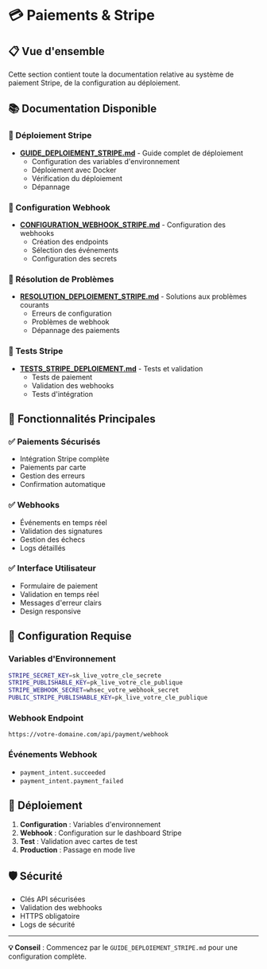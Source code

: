 # 💳 Paiements & Stripe

## 📋 Vue d'ensemble

Cette section contient toute la documentation relative au système de paiement Stripe, de la configuration au déploiement.

## 📚 Documentation Disponible

### 🚀 Déploiement Stripe
- **[GUIDE_DEPLOIEMENT_STRIPE.md](./GUIDE_DEPLOIEMENT_STRIPE.md)** - Guide complet de déploiement
  - Configuration des variables d'environnement
  - Déploiement avec Docker
  - Vérification du déploiement
  - Dépannage

### 🔧 Configuration Webhook
- **[CONFIGURATION_WEBHOOK_STRIPE.md](./CONFIGURATION_WEBHOOK_STRIPE.md)** - Configuration des webhooks
  - Création des endpoints
  - Sélection des événements
  - Configuration des secrets

### 🚨 Résolution de Problèmes
- **[RESOLUTION_DEPLOIEMENT_STRIPE.md](./RESOLUTION_DEPLOIEMENT_STRIPE.md)** - Solutions aux problèmes courants
  - Erreurs de configuration
  - Problèmes de webhook
  - Dépannage des paiements

### 🧪 Tests Stripe
- **[TESTS_STRIPE_DEPLOIEMENT.md](./TESTS_STRIPE_DEPLOIEMENT.md)** - Tests et validation
  - Tests de paiement
  - Validation des webhooks
  - Tests d'intégration

## 🎯 Fonctionnalités Principales

### ✅ Paiements Sécurisés
- Intégration Stripe complète
- Paiements par carte
- Gestion des erreurs
- Confirmation automatique

### ✅ Webhooks
- Événements en temps réel
- Validation des signatures
- Gestion des échecs
- Logs détaillés

### ✅ Interface Utilisateur
- Formulaire de paiement
- Validation en temps réel
- Messages d'erreur clairs
- Design responsive

## 🔧 Configuration Requise

### Variables d'Environnement
```bash
STRIPE_SECRET_KEY=sk_live_votre_cle_secrete
STRIPE_PUBLISHABLE_KEY=pk_live_votre_cle_publique
STRIPE_WEBHOOK_SECRET=whsec_votre_webhook_secret
PUBLIC_STRIPE_PUBLISHABLE_KEY=pk_live_votre_cle_publique
```

### Webhook Endpoint
```
https://votre-domaine.com/api/payment/webhook
```

### Événements Webhook
- `payment_intent.succeeded`
- `payment_intent.payment_failed`

## 🚀 Déploiement

1. **Configuration** : Variables d'environnement
2. **Webhook** : Configuration sur le dashboard Stripe
3. **Test** : Validation avec cartes de test
4. **Production** : Passage en mode live

## 🛡️ Sécurité

- Clés API sécurisées
- Validation des webhooks
- HTTPS obligatoire
- Logs de sécurité

---

**💡 Conseil** : Commencez par le `GUIDE_DEPLOIEMENT_STRIPE.md` pour une configuration complète.
